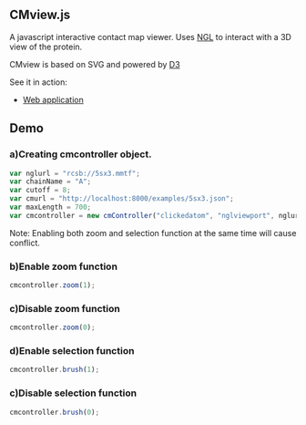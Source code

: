 ## CMview.js

A javascript interactive contact map viewer. Uses [NGL](https://github.com/arose/ngl) to interact with a 3D view of the protein.

CMview is based on SVG and powered by [D3](https://d3js.org/)

See it in action:

* [Web application](https://rcsb.github.io/cmviewjs/)

Demo
-----
### a)Creating cmcontroller object.
```js
var nglurl = "rcsb://5sx3.mmtf";
var chainName = "A";
var cutoff = 8;
var cmurl = "http://localhost:8000/examples/5sx3.json";
var maxLength = 700;
var cmcontroller = new cmController("clickedatom", "nglviewport", nglurl, chainName, cutoff, "svgviewport", cmurl, maxLength);
```

Note: Enabling both zoom and selection function at the same time will cause conflict.
### b)Enable zoom function
```js
cmcontroller.zoom(1);
```

### c)Disable zoom function
```js
cmcontroller.zoom(0);
```

### d)Enable selection function
```js
cmcontroller.brush(1);
```

### c)Disable selection function
```js
cmcontroller.brush(0);
```




